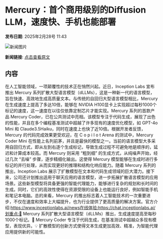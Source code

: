 # Mercury：首个商用级别的Diffusion LLM，速度快、手机也能部署

**发布日期**: 2025年2月28号 11:43

![新闻图片](https://upload.chinaz.com/2025/0228/6387633977505238389016562.png)

**新闻链接**: [点击查看原文](https://www.aibase.com/zh/news/15830)

## 内容

在人工智能领域，一项颠覆性的技术正在悄然兴起。近日，Inception Labs 宣布推出 Mercury 系列扩散大型语言模型（dLLMs），这是一种新一代的语言模型，旨在快速、高效地生成高质量文本。与传统的自回归大型语言模型相比，Mercury 在生成速度上提高了多达10倍，能够在 NVIDIA H100显卡上实现超过每秒1000个标记的速度，这一速度在以往仅依靠定制芯片才能实现。Mercury 系列的首款产品 Mercury Coder，已在公共测试中亮相。该模型专注于代码生成，展现了出色的性能，并且在多个编程基准测试中超越了许多现有的速度优化模型，如 GPT-4o Mini 和 Claude3.5Haiku，同时在速度上也快了近10倍。根据开发者反馈，Mercury 的代码完成效果更受欢迎，在 C o p i l o t Arena 的测试中，Mercury Coder Mini 在性能上名列前茅，并且是最快的模型之一。当前的语言模型大多采用自回归方式，即从左到右逐个生成标记，导致生成过程不可避免地是顺序的，延迟和计算成本较高。而 Mercury 则采用 “粗到细” 的生成方式，从纯噪声开始，经过几次 “去噪” 步骤，逐步精细化输出。这使得 Mercury 模型能够在生成时进行多标记的并行处理，从而实现更好的推理和结构化响应能力。随着 Mercury 系列的推出，Inception Labs 展示了扩散模型在文本和代码生成领域的巨大潜力。接下来，公司还计划推出适用于聊天应用的语言模型，进一步拓展扩散语言模型的应用场景。这些新型模型将具备更强的智能代理能力，能够进行复杂的规划和长时间的生成。同时，它们的高效性使得在资源受限的设备上也能运行良好，例如智能手机和笔记本电脑。总的来看，Mercury 的推出标志着人工智能技术的一次重要进步，不仅在速度和效率上大幅提升，也为行业提供了更高质量的解决方案。官方介绍:https://www.inceptionlabs.ai/news在线体验:https://chat.inceptionlabs.ai/划重点:🌟 Mercury 系列扩散大型语言模型（dLLMs）推出，生成速度提高至每秒1000个标记。🚀 Mercury Coder 专注于代码生成，在基准测试中超越众多现有模型，表现优异。💡 扩散模型的创新方式使得文本生成更加高效、精准，为智能代理应用提供新的可能性。
